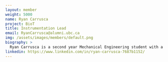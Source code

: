 ```yaml
---
layout: member
weight: 5000
name: Ryan Carrusca
project: BioT
title: Instrumentation Lead
email: RyanCarrusca@alumni.ubc.ca
img: /assets/images/members/default.png
biography: >
  Ryan Carrusca is a second year Mechanical Engineering student with a passion for automation and software.  Within the team, Ryan is involved with the use of data acquisition systems and the subsequent transfer and analysis of the data that will improve the future brewing processes. As well, he is designing and implementing a database of chemicals involved in brewing that will be integrated into the app to improve understanding and ease of access to the brewing process. Ryan hopes to increase process efficiency through automation by synthesizing electronic, mechanical, and chemical systems.
linkedin: https://www.linkedin.com/in/ryan-carrusca-7687b1152/
---
```


